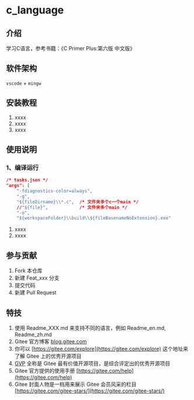 # c_language

## 介绍

学习C语言，参考书籍：《C Primer Plus:第六版 中文版》

## 软件架构

`vscode` + `mingw`

## 安装教程

1.  xxxx
2.  xxxx
3.  xxxx

## 使用说明

### 1、编译运行

~~~json
/* tasks.json */
"args": [
	"-fdiagnostics-color=always",
	"-g",
	"${fileDirname}\\*.c",	/* 文件夹多个c一个main */
	//"${file}",			/* 文件夹多个main */
	"-o",
	"${workspaceFolder}\\build\\${fileBasenameNoExtension}.exe"
~~~



1.  xxxx
2.  xxxx

## 参与贡献

1.  Fork 本仓库
2.  新建 Feat_xxx 分支
3.  提交代码
4.  新建 Pull Request

## 特技

1.  使用 Readme\_XXX.md 来支持不同的语言，例如 Readme\_en.md, Readme\_zh.md
2.  Gitee 官方博客 [blog.gitee.com](https://blog.gitee.com)
3.  你可以 [https://gitee.com/explore](https://gitee.com/explore) 这个地址来了解 Gitee 上的优秀开源项目
4.  [GVP](https://gitee.com/gvp) 全称是 Gitee 最有价值开源项目，是综合评定出的优秀开源项目
5.  Gitee 官方提供的使用手册 [https://gitee.com/help](https://gitee.com/help)
6.  Gitee 封面人物是一档用来展示 Gitee 会员风采的栏目 [https://gitee.com/gitee-stars/](https://gitee.com/gitee-stars/)
